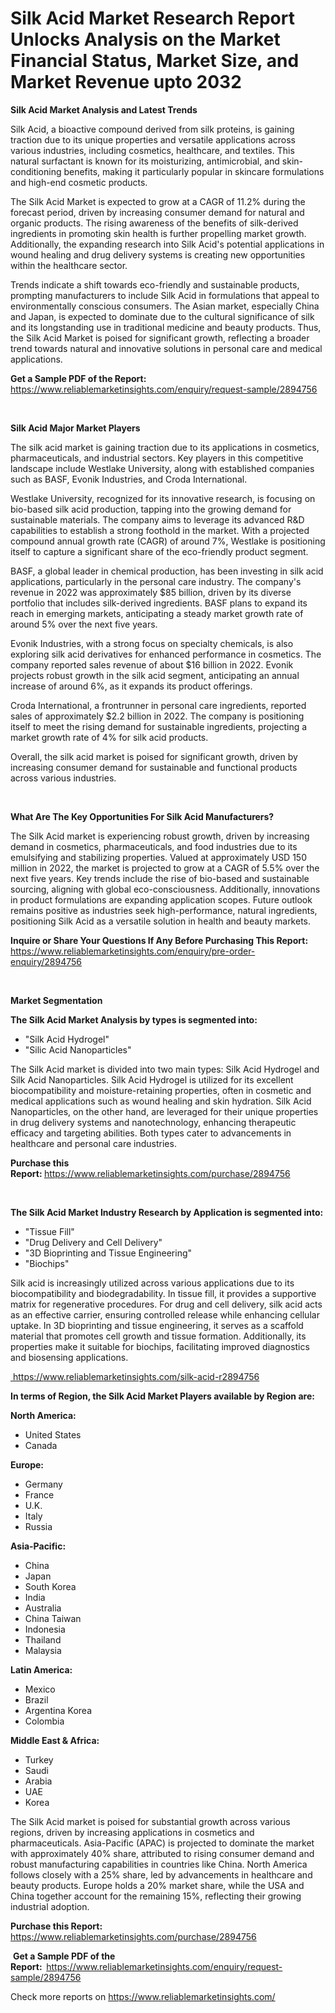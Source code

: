 <p><h1>Silk Acid Market Research Report Unlocks Analysis on the Market Financial Status, Market Size, and Market Revenue upto 2032</h1></p><p><strong>Silk Acid Market Analysis and Latest Trends</strong></p>
<p><p>Silk Acid, a bioactive compound derived from silk proteins, is gaining traction due to its unique properties and versatile applications across various industries, including cosmetics, healthcare, and textiles. This natural surfactant is known for its moisturizing, antimicrobial, and skin-conditioning benefits, making it particularly popular in skincare formulations and high-end cosmetic products.</p><p>The Silk Acid Market is expected to grow at a CAGR of 11.2% during the forecast period, driven by increasing consumer demand for natural and organic products. The rising awareness of the benefits of silk-derived ingredients in promoting skin health is further propelling market growth. Additionally, the expanding research into Silk Acid's potential applications in wound healing and drug delivery systems is creating new opportunities within the healthcare sector.</p><p>Trends indicate a shift towards eco-friendly and sustainable products, prompting manufacturers to include Silk Acid in formulations that appeal to environmentally conscious consumers. The Asian market, especially China and Japan, is expected to dominate due to the cultural significance of silk and its longstanding use in traditional medicine and beauty products. Thus, the Silk Acid Market is poised for significant growth, reflecting a broader trend towards natural and innovative solutions in personal care and medical applications.</p></p>
<p><strong>Get a Sample PDF of the Report:&nbsp;</strong> <a href="https://www.reliablemarketinsights.com/enquiry/request-sample/2894756?utm_campaign=2538&utm_medium=2&utm_source=Github&utm_content=ia&utm_term=15032025&utm_id=silk-acid">https://www.reliablemarketinsights.com/enquiry/request-sample/2894756</a></p>
<p>&nbsp;</p>
<p><strong>Silk Acid Major Market Players</strong></p>
<p><p>The silk acid market is gaining traction due to its applications in cosmetics, pharmaceuticals, and industrial sectors. Key players in this competitive landscape include Westlake University, along with established companies such as BASF, Evonik Industries, and Croda International.</p><p>Westlake University, recognized for its innovative research, is focusing on bio-based silk acid production, tapping into the growing demand for sustainable materials. The company aims to leverage its advanced R&D capabilities to establish a strong foothold in the market. With a projected compound annual growth rate (CAGR) of around 7%, Westlake is positioning itself to capture a significant share of the eco-friendly product segment.</p><p>BASF, a global leader in chemical production, has been investing in silk acid applications, particularly in the personal care industry. The company's revenue in 2022 was approximately $85 billion, driven by its diverse portfolio that includes silk-derived ingredients. BASF plans to expand its reach in emerging markets, anticipating a steady market growth rate of around 5% over the next five years.</p><p>Evonik Industries, with a strong focus on specialty chemicals, is also exploring silk acid derivatives for enhanced performance in cosmetics. The company reported sales revenue of about $16 billion in 2022. Evonik projects robust growth in the silk acid segment, anticipating an annual increase of around 6%, as it expands its product offerings.</p><p>Croda International, a frontrunner in personal care ingredients, reported sales of approximately $2.2 billion in 2022. The company is positioning itself to meet the rising demand for sustainable ingredients, projecting a market growth rate of 4% for silk acid products.</p><p>Overall, the silk acid market is poised for significant growth, driven by increasing consumer demand for sustainable and functional products across various industries.</p></p>
<p>&nbsp;</p>
<p><strong>What Are The Key Opportunities For Silk Acid Manufacturers?</strong></p>
<p><p>The Silk Acid market is experiencing robust growth, driven by increasing demand in cosmetics, pharmaceuticals, and food industries due to its emulsifying and stabilizing properties. Valued at approximately USD 150 million in 2022, the market is projected to grow at a CAGR of 5.5% over the next five years. Key trends include the rise of bio-based and sustainable sourcing, aligning with global eco-consciousness. Additionally, innovations in product formulations are expanding application scopes. Future outlook remains positive as industries seek high-performance, natural ingredients, positioning Silk Acid as a versatile solution in health and beauty markets.</p></p>
<p><strong>Inquire or Share Your Questions If Any Before Purchasing This Report:</strong> <a href="https://www.reliablemarketinsights.com/enquiry/pre-order-enquiry/2894756?utm_campaign=2538&utm_medium=2&utm_source=Github&utm_content=ia&utm_term=15032025&utm_id=silk-acid">https://www.reliablemarketinsights.com/enquiry/pre-order-enquiry/2894756</a></p>
<p>&nbsp;</p>
<p><strong>Market Segmentation</strong></p>
<p><strong>The Silk Acid Market Analysis by types is segmented into:</strong></p>
<p><ul><li>"Silk Acid Hydrogel"</li><li>"Silic Acid Nanoparticles"</li></ul></p>
<p><p>The Silk Acid market is divided into two main types: Silk Acid Hydrogel and Silk Acid Nanoparticles. Silk Acid Hydrogel is utilized for its excellent biocompatibility and moisture-retaining properties, often in cosmetic and medical applications such as wound healing and skin hydration. Silk Acid Nanoparticles, on the other hand, are leveraged for their unique properties in drug delivery systems and nanotechnology, enhancing therapeutic efficacy and targeting abilities. Both types cater to advancements in healthcare and personal care industries.</p></p>
<p><strong>Purchase this Report:&nbsp;</strong><a href="https://www.reliablemarketinsights.com/purchase/2894756?utm_campaign=2538&utm_medium=2&utm_source=Github&utm_content=ia&utm_term=15032025&utm_id=silk-acid">https://www.reliablemarketinsights.com/purchase/2894756</a></p>
<p>&nbsp;</p>
<p><strong>The Silk Acid Market Industry Research by Application is segmented into:</strong></p>
<p><ul><li>"Tissue Fill"</li><li>"Drug Delivery and Cell Delivery"</li><li>"3D Bioprinting and Tissue Engineering"</li><li>"Biochips"</li></ul></p>
<p><p>Silk acid is increasingly utilized across various applications due to its biocompatibility and biodegradability. In tissue fill, it provides a supportive matrix for regenerative procedures. For drug and cell delivery, silk acid acts as an effective carrier, ensuring controlled release while enhancing cellular uptake. In 3D bioprinting and tissue engineering, it serves as a scaffold material that promotes cell growth and tissue formation. Additionally, its properties make it suitable for biochips, facilitating improved diagnostics and biosensing applications.</p></p>
<p><a href="https://www.reliablemarketinsights.com/silk-acid-r2894756?utm_campaign=2538&utm_medium=2&utm_source=Github&utm_content=ia&utm_term=15032025&utm_id=silk-acid">&nbsp;https://www.reliablemarketinsights.com/silk-acid-r2894756</a></p>
<p><strong>In terms of Region, the Silk Acid Market Players available by Region are:</strong></p>
<p>
    <p> <strong> North America: </strong>
        <ul>
            <li>United States</li>
            <li>Canada</li>
        </ul>
        </p> 
    <p> <strong> Europe: </strong>
        <ul>
            <li>Germany</li>
            <li>France</li>
            <li>U.K.</li>
            <li>Italy</li>
            <li>Russia</li>
        </ul>
        </p> 
    <p> <strong> Asia-Pacific: </strong>
        <ul>
            <li>China</li>
            <li>Japan</li>
            <li>South Korea</li>
            <li>India</li>
            <li>Australia</li>
            <li>China Taiwan</li>
            <li>Indonesia</li>
            <li>Thailand</li>
            <li>Malaysia</li>
        </ul>
        </p> 
    <p> <strong> Latin America: </strong>
        <ul>
            <li>Mexico</li>
            <li>Brazil</li>
            <li>Argentina Korea</li>
            <li>Colombia</li>
        </ul>
        </p> 
    <p> <strong> Middle East & Africa: </strong>
        <ul>
            <li>Turkey</li>
            <li>Saudi</li>
            <li>Arabia</li>
            <li>UAE</li>
            <li>Korea</li>
        </ul>
    </p>
    </p>
<p><p>The Silk Acid market is poised for substantial growth across various regions, driven by increasing applications in cosmetics and pharmaceuticals. Asia-Pacific (APAC) is projected to dominate the market with approximately 40% share, attributed to rising consumer demand and robust manufacturing capabilities in countries like China. North America follows closely with a 25% share, led by advancements in healthcare and beauty products. Europe holds a 20% market share, while the USA and China together account for the remaining 15%, reflecting their growing industrial adoption.</p></p>
<p><strong>Purchase this Report: </strong><a href="https://www.reliablemarketinsights.com/purchase/2894756?utm_campaign=2538&utm_medium=2&utm_source=Github&utm_content=ia&utm_term=15032025&utm_id=silk-acid">https://www.reliablemarketinsights.com/purchase/2894756</a></p>
<p>&nbsp;<strong>Get a Sample PDF of the Report:&nbsp;&nbsp;</strong><a href="https://www.reliablemarketinsights.com/enquiry/request-sample/2894756?utm_campaign=2538&utm_medium=2&utm_source=Github&utm_content=ia&utm_term=15032025&utm_id=silk-acid">https://www.reliablemarketinsights.com/enquiry/request-sample/2894756</a></p>
<p><strong></strong></p>
<p>Check more reports on <a href="https://www.reliablemarketinsights.com/?utm_campaign=2538&utm_medium=2&utm_source=Github&utm_content=ia&utm_term=15032025&utm_id=silk-acid">https://www.reliablemarketinsights.com/</a></p>